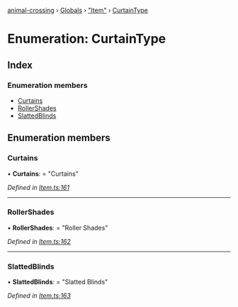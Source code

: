 [animal-crossing](../README.md) › [Globals](../globals.md) › ["Item"](../modules/_item_.md) › [CurtainType](_item_.curtaintype.md)

# Enumeration: CurtainType

## Index

### Enumeration members

* [Curtains](_item_.curtaintype.md#curtains)
* [RollerShades](_item_.curtaintype.md#rollershades)
* [SlattedBlinds](_item_.curtaintype.md#slattedblinds)

## Enumeration members

###  Curtains

• **Curtains**: = "Curtains"

*Defined in [Item.ts:161](https://github.com/Norviah/animal-crossing/blob/4071e19/module/types/Item.ts#L161)*

___

###  RollerShades

• **RollerShades**: = "Roller Shades"

*Defined in [Item.ts:162](https://github.com/Norviah/animal-crossing/blob/4071e19/module/types/Item.ts#L162)*

___

###  SlattedBlinds

• **SlattedBlinds**: = "Slatted Blinds"

*Defined in [Item.ts:163](https://github.com/Norviah/animal-crossing/blob/4071e19/module/types/Item.ts#L163)*
